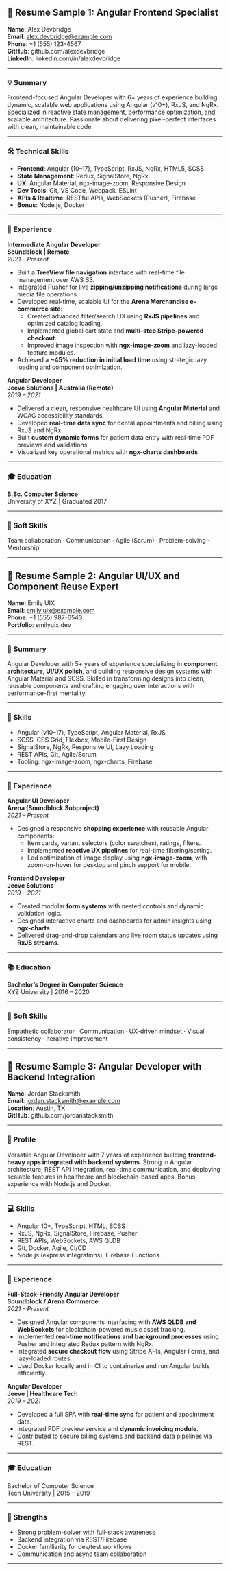 ## 📄 **Resume Sample 1: Angular Frontend Specialist**

**Name**: Alex Devbridge  
**Email**: alex.devbridge@example.com  
**Phone**: +1 (555) 123-4567  
**GitHub**: github.com/alexdevbridge  
**LinkedIn**: linkedin.com/in/alexdevbridge

---

### 💡 Summary

Frontend-focused Angular Developer with 6+ years of experience building dynamic, scalable web applications using Angular (v10+), RxJS, and NgRx. Specialized in reactive state management, performance optimization, and scalable architecture. Passionate about delivering pixel-perfect interfaces with clean, maintainable code.

---

### 🛠️ Technical Skills

- **Frontend**: Angular (10–17), TypeScript, RxJS, NgRx, HTML5, SCSS
- **State Management**: Redux, SignalStore, NgRx
- **UX**: Angular Material, ngx-image-zoom, Responsive Design
- **Dev Tools**: Git, VS Code, Webpack, ESLint
- **APIs & Realtime**: RESTful APIs, WebSockets (Pusher), Firebase
- **Bonus**: Node.js, Docker

---

### 🏢 Experience

**Intermediate Angular Developer**  
**Soundblock | Remote**  
_2021 – Present_

- Built a **TreeView file navigation** interface with real-time file management over AWS S3.
- Integrated Pusher for live **zipping/unzipping notifications** during large media file operations.
- Developed real-time, scalable UI for the **Arena Merchandise e-commerce site**:
  - Created advanced filter/search UX using **RxJS pipelines** and optimized catalog loading.
  - Implemented global cart state and **multi-step Stripe-powered checkout**.
  - Improved image inspection with **ngx-image-zoom** and lazy-loaded feature modules.
- Achieved a **~45% reduction in initial load time** using strategic lazy loading and component optimization.

**Angular Developer**  
**Jeeve Solutions | Australia (Remote)**  
_2019 – 2021_

- Delivered a clean, responsive healthcare UI using **Angular Material** and WCAG accessibility standards.
- Developed **real-time data sync** for dental appointments and billing using RxJS and NgRx.
- Built **custom dynamic forms** for patient data entry with real-time PDF previews and validations.
- Visualized key operational metrics with **ngx-charts dashboards**.

---

### 🎓 Education

**B.Sc. Computer Science**  
University of XYZ | Graduated 2017

---

### 🤝 Soft Skills

Team collaboration · Communication · Agile (Scrum) · Problem-solving · Mentorship

---

## 📄 **Resume Sample 2: Angular UI/UX and Component Reuse Expert**

**Name**: Emily UIX  
**Email**: emily.uix@example.com  
**Phone**: +1 (555) 987-6543  
**Portfolio**: emilyuix.dev

---

### 🎯 Summary

Angular Developer with 5+ years of experience specializing in **component architecture, UI/UX polish**, and building responsive design systems with Angular Material and SCSS. Skilled in transforming designs into clean, reusable components and crafting engaging user interactions with performance-first mentality.

---

### 🔧 Skills

- Angular (v10–17), TypeScript, Angular Material, RxJS
- SCSS, CSS Grid, Flexbox, Mobile-First Design
- SignalStore, NgRx, Responsive UI, Lazy Loading
- REST APIs, Git, Agile/Scrum
- Tooling: ngx-image-zoom, ngx-charts, Firebase

---

### 💼 Experience

**Angular UI Developer**  
**Arena (Soundblock Subproject)**  
_2021 – Present_

- Designed a responsive **shopping experience** with reusable Angular components:
  - Item cards, variant selectors (color swatches), ratings, filters.
  - Implemented **reactive UX pipelines** for real-time filtering/sorting.
  - Led optimization of image display using **ngx-image-zoom**, with zoom-on-hover for desktop and pinch support for mobile.

**Frontend Developer**  
**Jeeve Solutions**  
_2019 – 2021_

- Created modular **form systems** with nested controls and dynamic validation logic.
- Designed interactive charts and dashboards for admin insights using **ngx-charts**.
- Delivered drag-and-drop calendars and live room status updates using **RxJS streams**.

---

### 📚 Education

**Bachelor’s Degree in Computer Science**  
XYZ University | 2016 – 2020

---

### 🧠 Soft Skills

Empathetic collaborator · Communication · UX-driven mindset · Visual consistency · Iterative improvement

---

## 📄 **Resume Sample 3: Angular Developer with Backend Integration**

**Name**: Jordan Stacksmith  
**Email**: jordan.stacksmith@example.com  
**Location**: Austin, TX  
**GitHub**: github.com/jordanstacksmith

---

### 🧩 Profile

Versatile Angular Developer with 7 years of experience building **frontend-heavy apps integrated with backend systems**. Strong in Angular architecture, REST API integration, real-time communication, and deploying scalable features in healthcare and blockchain-based apps. Bonus experience with Node.js and Docker.

---

### 💻 Skills

- Angular 10+, TypeScript, HTML, SCSS
- RxJS, NgRx, SignalStore, Firebase, Pusher
- REST APIs, WebSockets, AWS QLDB
- Git, Docker, Agile, CI/CD
- Node.js (express integrations), Firebase Functions

---

### 💼 Experience

**Full-Stack-Friendly Angular Developer**  
**Soundblock / Arena Commerce**  
_2021 – Present_

- Designed Angular components interfacing with **AWS QLDB and WebSockets** for blockchain-powered music asset tracking.
- Implemented **real-time notifications and background processes** using Pusher and integrated Redux pattern with NgRx.
- Integrated **secure checkout flow** using Stripe APIs, Angular Forms, and lazy-loaded routes.
- Used Docker locally and in CI to containerize and run Angular builds efficiently.

**Angular Developer**  
**Jeeve | Healthcare Tech**  
_2019 – 2021_

- Developed a full SPA with **real-time sync** for patient and appointment data.
- Integrated PDF preview service and **dynamic invoicing module**.
- Contributed to secure billing systems and backend data pipelines via REST.

---

### 🎓 Education

Bachelor of Computer Science  
Tech University | 2015 – 2019

---

### 🎯 Strengths

- Strong problem-solver with full-stack awareness
- Backend integration via REST/Firebase
- Docker familiarity for dev/test workflows
- Communication and async team collaboration

---
